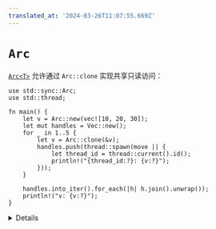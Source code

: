 ```yaml
---
translated_at: '2024-03-26T11:07:55.669Z'
---
```


# `Arc`

[`Arc<T>`][1] 允许通过 `Arc::clone` 实现共享只读访问：

```rust,editable
use std::sync::Arc;
use std::thread;

fn main() {
    let v = Arc::new(vec![10, 20, 30]);
    let mut handles = Vec::new();
    for _ in 1..5 {
        let v = Arc::clone(&v);
        handles.push(thread::spawn(move || {
            let thread_id = thread::current().id();
            println!("{thread_id:?}: {v:?}");
        }));
    }

    handles.into_iter().for_each(|h| h.join().unwrap());
    println!("v: {v:?}");
}
```

[1]: https://doc.rust-lang.org/std/sync/struct.Arc.html

<details>

- `Arc` 代表 "原子引用计数"，一个使用原子操作的线程安全的 `Rc` 版本。
- `Arc<T>` 无论 `T` 是否实现了 `Clone` ，都实现了 `Clone`。只有当 `T` 同时实现了 `Send` 和 `Sync` 时，它们也才会实现。
- `Arc::clone()` 的代价在于执行的原子操作，但之后对 `T` 的使用是自由的。
- 注意避免引用循环，`Arc` 不使用垃圾回收器来检测它们。
  - `std::sync::Weak` 可以帮助解决这个问题。

</details>
